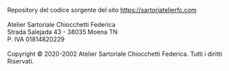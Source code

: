 Repository del codice sorgente del sito https://sartoriatelierfc.com<br>
<br>
Atelier Sartoriale Chiocchetti Federica<br>
Strada Salejada 43 - 38035 Moena TN<br>
P. IVA 01814820229<br>
<br>
Copyright &copy; 2020-2002 Atelier Sartoriale Chiocchetti Federica. Tutti i diritti Riservati.
